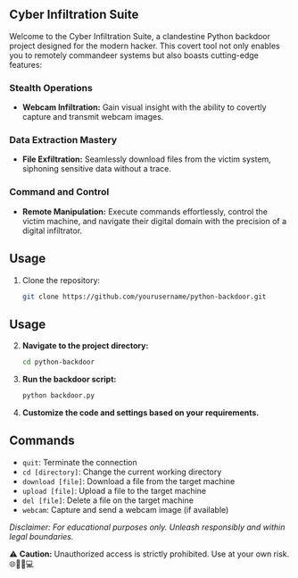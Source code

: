 ## Cyber Infiltration Suite

Welcome to the Cyber Infiltration Suite, a clandestine Python backdoor project designed for the modern hacker. This covert tool not only enables you to remotely commandeer systems but also boasts cutting-edge features:

### Stealth Operations
- **Webcam Infiltration:** Gain visual insight with the ability to covertly capture and transmit webcam images.

### Data Extraction Mastery
- **File Exfiltration:** Seamlessly download files from the victim system, siphoning sensitive data without a trace.

### Command and Control
- **Remote Manipulation:** Execute commands effortlessly, control the victim machine, and navigate their digital domain with the precision of a digital infiltrator.

## Usage

1. Clone the repository:

   ```bash
   git clone https://github.com/yourusername/python-backdoor.git
## Usage

2. **Navigate to the project directory:**

    ```bash
    cd python-backdoor
    ```

3. **Run the backdoor script:**

    ```bash
    python backdoor.py
    ```

4. **Customize the code and settings based on your requirements.**

## Commands

- `quit`: Terminate the connection
- `cd [directory]`: Change the current working directory
- `download [file]`: Download a file from the target machine
- `upload [file]`: Upload a file to the target machine
- `del [file]`: Delete a file on the target machine
- `webcam`: Capture and send a webcam image (if available)


*Disclaimer: For educational purposes only. Unleash responsibly and within legal boundaries.*

⚠️ **Caution:** Unauthorized access is strictly prohibited. Use at your own risk. 🌐🕵️‍♂️💻

